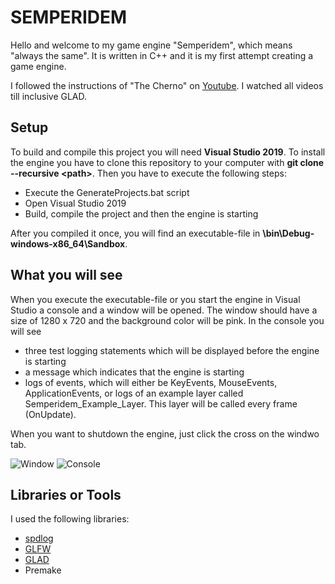 # SEMPERIDEM

Hello and welcome to my game engine "Semperidem", which means "always the same".
It is written in C++ and it is my first attempt creating a game engine.

I followed the instructions of "The Cherno" on [Youtube](https://www.youtube.com/watch?v=JxIZbV_XjAs&list=PLlrATfBNZ98dC-V-N3m0Go4deliWHPFwT). I watched all videos till inclusive GLAD.

## Setup
To build and compile this project you will need **Visual Studio 2019**.
To install the engine you have to clone this repository to your computer with **git clone --recursive \<path\>**. 
Then you have to execute the following steps:
* Execute the GenerateProjects.bat script
* Open Visual Studio 2019
* Build, compile the project and then the engine is starting

After you compiled it once, you will find an executable-file in **\bin\Debug-windows-x86_64\Sandbox**.

## What you will see
When you execute the executable-file or you start the engine in Visual Studio a console and a window will be opened.
The window should have a size of 1280 x 720 and the background color will be pink.
In the console you will see 
* three test logging statements which will be displayed before the engine is starting
* a message which indicates that the engine is starting
* logs of events, which will either be KeyEvents, MouseEvents, ApplicationEvents, or logs of an example layer called Semperidem_Example_Layer. This layer will be called every frame (OnUpdate).

When you want to shutdown the engine, just click the cross on the windwo tab.

![Window](https://user-images.githubusercontent.com/91611690/160697302-7a0348f4-d357-464f-a580-6760b5a36703.PNG)
![Console](https://user-images.githubusercontent.com/91611690/160697314-a2be4af1-fbb8-478d-ba1b-0d1389935d4e.PNG)

## Libraries or Tools
I used the following libraries:
* [spdlog](https://www.youtube.com/redirect?event=video_description&redir_token=QUFFLUhqbURjMm9vSUlXenZ1ay1KcUVmY0VrZ0hjbUU4UXxBQ3Jtc0ttdHZYcXZxYXktRWhJNmViXzl3LTFkUDZiNUZfa2NZZjlqSDUtaHRrNDJfeF9RYk5vQ0tlWnU0QTVocVNfS080REYxcmdTTXE1bUFsOEx2bE1yYXpnbHJTWXlaX0JvRnR5cmt0M3RIU294ci1IYUVPbw&q=https%3A%2F%2Fgithub.com%2Fgabime%2Fspdlog)
* [GLFW](https://www.youtube.com/redirect?event=video_description&redir_token=QUFFLUhqblRyd05nTWk5Q0lvN0tFVFczMmpnT19YZG15QXxBQ3Jtc0tudmI3ZzBkdHpuUmpYQnU1eW5iUVRPdUp5MWlyVGxnODBfWVkxVUdpRl85TG52ekxFNEV1aXBsZUZsU3k3NXdwQ3VoM1dCVUYzZDlYWEZyODFvSUFYVlhRS3FhcVdqZlQ3cTJNUlJmN1pxZmY4NV9Qdw&q=https%3A%2F%2Fgithub.com%2FTheCherno%2FGLFW)
* [GLAD](https://www.youtube.com/redirect?event=video_description&redir_token=QUFFLUhqbk5jMjFGUnU4UzVKTHNsQUdrRDUwVmFvMHE1UXxBQ3Jtc0tuSGduaGRqQjZvaHM1NkNVcUdmNWpsc0wtTW90OGtVRG1CZTF3RS1SZjNWTDQ0dTM3UDRjZWFOdDlJLWZFbExITlF5THpjSFNhNWhpQS1IUk9iOWFaOEttUlh4bmhuNEoxc0lycFctMkVUeDJSb09xaw&q=https%3A%2F%2Fglad.dav1d.de%2F)
* Premake

